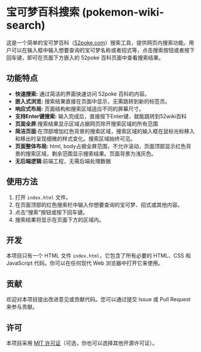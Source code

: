 # 宝可梦百科搜索 (pokemon-wiki-search)

这是一个简单的宝可梦百科（[52poke.com](https://wiki.52poke.com/)）搜索工具，提供网页内搜索功能。用户可以在输入框中输入想要查询的宝可梦名称或者招式等，点击搜索按钮或者按下回车键，即可在页面下方嵌入的 52poke 百科页面中查看搜索结果。

## 功能特点

*   **快速搜索:** 通过简洁的界面快速访问 52poke 百科的内容。
*   **嵌入式浏览:** 搜索结果直接在页面中显示，无需跳转到新的标签页。
*   **响应式布局:** 页面结构和搜索区域适应不同的屏幕尺寸。
*   **支持Enter键搜索:** 输入完成后，直接按下Enter键，就能跳转到52wiki百科
*   **页面全屏**:搜索结果显示区域占据网页除开搜索区域的所有范围
*   **简洁页面**:在顶部增加红色背景的搜索区域，搜索区域的输入框在鼠标光标移入和移出时呈现细微的样式变化。搜索区域始终可见。
*   **页面整体布局:** html, body占据全屏范围，不允许滚动，页面顶部显示红色背景的搜索区域，剩余范围显示搜索结果。页面背景为浅灰色。
*   **无后端逻辑**:前端工程，无需后端处理数据

## 使用方法

1. 打开 `index.html` 文件。
2. 在页面顶部的红色搜索栏中输入你想要查询的宝可梦、招式或其他内容。
3. 点击“搜索”按钮或按下回车键。
4. 搜索结果将显示在页面下方的区域内。

## 开发

本项目只有一个 HTML 文件 `index.html`，它包含了所有必要的 HTML、CSS 和 JavaScript 代码。你可以在任何现代 Web 浏览器中打开它来使用。

## 贡献

欢迎对本项目提出改进意见或贡献代码。您可以通过提交 Issue 或 Pull Request 来参与贡献。

## 许可

本项目采用 [MIT 许可证](LICENSE)（可选，你也可以选择其他开源许可证）。

